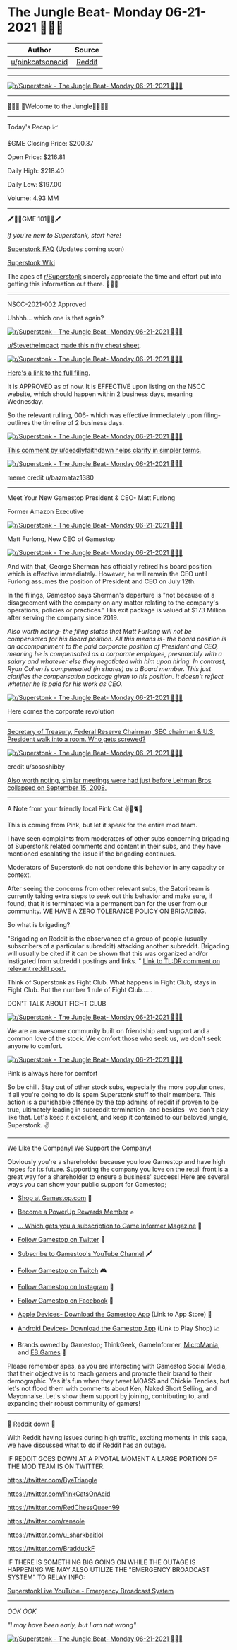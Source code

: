 The Jungle Beat- Monday 06-21-2021 🚀🚀🚀
=========================================

| Author       | Source       | 
| :-------------: |:-------------:|
|  [u/pinkcatsonacid](https://www.reddit.com/user/pinkcatsonacid/) | [Reddit](https://www.reddit.com/r/Superstonk/comments/o54hl2/the_jungle_beat_monday_06212021/) | 

---

[![r/Superstonk - The Jungle Beat- Monday 06-21-2021 🚀🚀🚀](https://preview.redd.it/iygf2m6bsn671.png?width=1426&format=png&auto=webp&s=b77d8723c7120655a4cffcac95e3be0038896d66)](https://preview.redd.it/iygf2m6bsn671.png?width=1426&format=png&auto=webp&s=b77d8723c7120655a4cffcac95e3be0038896d66)

__________________________________________________________________

🎤🎸🥁 🦍Welcome to the Jungle🦍🥁🎸🎤

__________________________________________________________________

Today's Recap 📈

$GME Closing Price: $200.37

Open Price: $216.81

Daily High: $218.40

Daily Low: $197.00

Volume: 4.93 MM

_____________________________________________________________________

🖍🍎🚌GME 101🚌🍎🖍

*If you're new to Superstonk, start here!*

[Superstonk FAQ](https://www.reddit.com/r/Superstonk/wiki/index/faq#wiki_how_do_i.2C_as_a_retail_investor.2C_stand_a_chance_against_the_hedge_funds.3F) (Updates coming soon)

[Superstonk Wiki](https://www.reddit.com/r/Superstonk/wiki/index)

The apes of [r/Superstonk](https://www.reddit.com/r/Superstonk/) sincerely appreciate the time and effort put into getting this information out there. 🦍🤝💪

_______________________________________________________________________________

NSCC-2021-002 Approved

Uhhhh... which one is that again?

[![r/Superstonk - The Jungle Beat- Monday 06-21-2021 🚀🚀🚀](https://preview.redd.it/loiq69zcrn671.jpg?width=2063&format=pjpg&auto=webp&s=549e3413b2b52b57628c79bad2a308af9cec194f)](https://preview.redd.it/loiq69zcrn671.jpg?width=2063&format=pjpg&auto=webp&s=549e3413b2b52b57628c79bad2a308af9cec194f)

[u/StevetheImpact](https://www.reddit.com/u/StevetheImpact/) [made this nifty cheat sheet](https://www.reddit.com/r/Superstonk/comments/o1vquv/tldr_regulations_edition_updated_20210617_to/).

[![r/Superstonk - The Jungle Beat- Monday 06-21-2021 🚀🚀🚀](https://preview.redd.it/v2wmxyh4on671.jpg?width=1080&format=pjpg&auto=webp&s=b1a6e609f00826ffa5bb10052edf8da522e73db0)](https://preview.redd.it/v2wmxyh4on671.jpg?width=1080&format=pjpg&auto=webp&s=b1a6e609f00826ffa5bb10052edf8da522e73db0)

[Here's a link to the full filing.](https://www.sec.gov/rules/sro/nscc.htm)

It is APPROVED as of now. It is EFFECTIVE upon listing on the NSCC website, which should happen within 2 business days, meaning Wednesday.

So the relevant rulling, 006- which was effective immediately upon filing- outlines the timeline of 2 business days.

[![r/Superstonk - The Jungle Beat- Monday 06-21-2021 🚀🚀🚀](https://preview.redd.it/lvn687d8rn671.png?width=960&format=png&auto=webp&s=7713e4aadedf2aff4d6975740fd0b3b87c674532)](https://preview.redd.it/lvn687d8rn671.png?width=960&format=png&auto=webp&s=7713e4aadedf2aff4d6975740fd0b3b87c674532)

[This comment by u/deadlyfaithdawn helps clarify in simpler terms.](https://www.reddit.com/r/Superstonk/comments/o4xwdw/srnscc2021002_amendment_filed_today_wrinkle_brains/h2jphnt?utm_source=share&utm_medium=web2x&context=3)

[![r/Superstonk - The Jungle Beat- Monday 06-21-2021 🚀🚀🚀](https://preview.redd.it/pyn0evwfvn671.png?width=640&format=png&auto=webp&s=9a2a8a11d55682ea54ca83a6911b69877dceff4b)](https://preview.redd.it/pyn0evwfvn671.png?width=640&format=png&auto=webp&s=9a2a8a11d55682ea54ca83a6911b69877dceff4b)

meme credit u/bazmataz1380

_______________________________________________________________________________

Meet Your New Gamestop President & CEO- Matt Furlong

Former Amazon Executive

[![r/Superstonk - The Jungle Beat- Monday 06-21-2021 🚀🚀🚀](https://preview.redd.it/zbm0hky0fn671.png?width=1024&format=png&auto=webp&s=62ce391d44e65bb573c4cc189deb8641c527c2e5)](https://preview.redd.it/zbm0hky0fn671.png?width=1024&format=png&auto=webp&s=62ce391d44e65bb573c4cc189deb8641c527c2e5)

Matt Furlong, New CEO of Gamestop

[![r/Superstonk - The Jungle Beat- Monday 06-21-2021 🚀🚀🚀](https://preview.redd.it/2e27izdq9n671.png?width=1081&format=png&auto=webp&s=1509a85fbd927d2a05884f1e0621e9fecb9a5d90)](https://preview.redd.it/2e27izdq9n671.png?width=1081&format=png&auto=webp&s=1509a85fbd927d2a05884f1e0621e9fecb9a5d90)

And with that, George Sherman has officially retired his board position which is effective immediately. However, he will remain the CEO until Furlong assumes the position of President and CEO on July 12th.

In the filings, Gamestop says Sherman's departure is "not because of a disagreement with the company on any matter relating to the company's operations, policies or practices." His exit package is valued at $173 Million after serving the company since 2019.

*Also worth noting- the filing states that Matt Furlong will not be compensated for his Board position. All this means is- the board position is an accompaniment to the paid corporate position of President and CEO, meaning he is compensated as a corporate employee, presumably with a salary and whatever else they negotiated with him upon hiring. In contrast, Ryan Cohen is compensated (in shares) as a Board member. This just clarifies the compensation package given to his position. It doesn't reflect whether he is paid for his work as CEO.*

[![r/Superstonk - The Jungle Beat- Monday 06-21-2021 🚀🚀🚀](https://preview.redd.it/q7rp78e2hn671.jpg?width=980&format=pjpg&auto=webp&s=0e6ef8d5457cf1f20909b8ea7fde2153c1ee633c)](https://preview.redd.it/q7rp78e2hn671.jpg?width=980&format=pjpg&auto=webp&s=0e6ef8d5457cf1f20909b8ea7fde2153c1ee633c)

Here comes the corporate revolution

_______________________________________________________________________________

[Secretary of Treasury, Federal Reserve Chairman, SEC chairman & U.S. President walk into a room. Who gets screwed?](https://www.reddit.com/r/Superstonk/comments/o4t64h/secretary_of_treasury_federal_reserve_chairman/)

[![r/Superstonk - The Jungle Beat- Monday 06-21-2021 🚀🚀🚀](https://preview.redd.it/ud07hjfjpn671.png?width=731&format=png&auto=webp&s=e1ccbd06f5acaf2463e7189e89f8f33d1433922e)](https://preview.redd.it/ud07hjfjpn671.png?width=731&format=png&auto=webp&s=e1ccbd06f5acaf2463e7189e89f8f33d1433922e)

credit u/sososhibby

[Also worth noting, similar meetings were had just before Lehman Bros collapsed on September 15, 2008.](https://www.cnbc.com/2018/09/12/bernanke-paulson-and-geithner-say-they-bailed-out-wall-street-to-help-main-street.html)

_______________________________________________________________________________

A Note from your friendly local Pink Cat ✌💖🐈🦄

This is coming from Pink, but let it speak for the entire mod team.

I have seen complaints from moderators of other subs concerning brigading of Superstonk related comments and content in their subs, and they have mentioned escalating the issue if the brigading continues.

Moderators of Superstonk do not condone this behavior in any capacity or context.

After seeing the concerns from other relevant subs, the Satori team is currently taking extra steps to seek out this behavior and make sure, if found, that it is terminated via a permanent ban for the user from our community. WE HAVE A ZERO TOLERANCE POLICY ON BRIGADING.

So what is brigading?

"Brigading on Reddit is the observance of a group of people (usually subscribers of a particular subreddit) attacking another subreddit. Brigading will usually be cited if it can be shown that this was organized and/or instigated from subreddit postings and links. " [Link to TL:DR comment on relevant reddit post.](https://www.reddit.com/r/OutOfTheLoop/comments/3dc0r3/what_does_it_mean_to_brigade_a_subreddit/)

Think of Superstonk as Fight Club. What happens in Fight Club, stays in Fight Club. But the number 1 rule of Fight Club......

DON'T TALK ABOUT FIGHT CLUB

[![r/Superstonk - The Jungle Beat- Monday 06-21-2021 🚀🚀🚀](https://preview.redd.it/04qtn6c0un671.jpg?width=712&format=pjpg&auto=webp&s=015f4babd94235b3b64fdc6b7ea48585d0c1803a)](https://preview.redd.it/04qtn6c0un671.jpg?width=712&format=pjpg&auto=webp&s=015f4babd94235b3b64fdc6b7ea48585d0c1803a)

We are an awesome community built on friendship and support and a common love of the stock. We comfort those who seek us, we don't seek anyone to comfort.

[![r/Superstonk - The Jungle Beat- Monday 06-21-2021 🚀🚀🚀](https://preview.redd.it/k1qeiop5un671.jpg?width=340&format=pjpg&auto=webp&s=6f02f4b7e41f2478b41de18e6f6dedaab83fb105)](https://preview.redd.it/k1qeiop5un671.jpg?width=340&format=pjpg&auto=webp&s=6f02f4b7e41f2478b41de18e6f6dedaab83fb105)

Pink is always here for comfort

So be chill. Stay out of other stock subs, especially the more popular ones, if all you're going to do is spam Superstonk stuff to their members. This action is a punishable offense by the top admins of reddit if proven to be true, ultimately leading in subreddit termination -and besides- we don't play like that. Let's keep it excellent, and keep it contained to our beloved jungle, Superstonk. ✌

_______________________________________________________________________________

We Like the Company! We Support the Company!

Obviously you're a shareholder because you love Gamestop and have high hopes for its future. Supporting the company you love on the retail front is a great way for a shareholder to ensure a business' success! Here are several ways you can show your public support for Gamestop;

-   [Shop at Gamestop.com](https://www.gamestop.com/) 🛒

-   [Become a PowerUp Rewards Member](https://www.gamestop.com/poweruprewards/) ✊

-   [... Which gets you a subscription to Game Informer Magazine](https://www.gameinformer.com/) 🚀

-   [Follow Gamestop on Twitter](https://twitter.com/GameStop) 🦍

-   [Subscribe to Gamestop's YouTube Channel](https://www.youtube.com/user/gamestopvideo) 🖍

-   [Follow Gamestop on Twitch](https://www.twitch.tv/gamestop) 🎮

-   [Follow Gamestop on Instagram](https://www.instagram.com/gamestop/?hl=en) 🌙

-   [Follow Gamestop on Facebook](https://www.facebook.com/GameStop) 🦧

-   [Apple Devices- Download the Gamestop App](https://apps.apple.com/us/app/gamestop/id406033647) (Link to App Store) 🍌

-   [Android Devices- Download the Gamestop App](https://play.google.com/store/apps/details?id=com.gamestop.powerup) (Link to Play Shop) 📈

-   Brands owned by Gamestop; ThinkGeek, GameInformer, [MicroMania](https://www.micromania.fr/), and [EB Games](https://www.ebgames.ca/) 💎

Please remember apes, as you are interacting with Gamestop Social Media, that their objective is to reach gamers and promote their brand to their demographic. Yes it's fun when they tweet MOASS and Chickie Tendies, but let's not flood them with comments about Ken, Naked Short Selling, and Mayonnaise. Let's show them support by joining, contributing to, and expanding their robust community of gamers!

______________________________________________________________________________

🚨 Reddit down 🚨

With Reddit having issues during high traffic, exciting moments in this saga, we have discussed what to do if Reddit has an outage.

IF REDDIT GOES DOWN AT A PIVOTAL MOMENT A LARGE PORTION OF THE MOD TEAM IS ON TWITTER.

<https://twitter.com/ByeTriangle>

<https://twitter.com/PinkCatsOnAcid>

<https://twitter.com/RedChessQueen99>

<https://twitter.com/rensole>

<https://twitter.com/u_sharkbaitlol>

<https://twitter.com/BradduckF>

IF THERE IS SOMETHING BIG GOING ON WHILE THE OUTAGE IS HAPPENING WE MAY ALSO UTILIZE THE "EMERGENCY BROADCAST SYSTEM" TO RELAY INFO:

[SuperstonkLive YouTube - Emergency Broadcast System](https://www.youtube.com/channel/UCI4EET9NJPWxUuXGlG6fxPA)

___________________________________________________________________________________

*OOK OOK*

*"I may have been early, but I am not wrong"*

[![r/Superstonk - The Jungle Beat- Monday 06-21-2021 🚀🚀🚀](https://preview.redd.it/yo5dzwrson671.png?width=1600&format=png&auto=webp&s=a758ac81941c9f831a8e37e31a07b1f2cf5512ee)](https://preview.redd.it/yo5dzwrson671.png?width=1600&format=png&auto=webp&s=a758ac81941c9f831a8e37e31a07b1f2cf5512ee)
